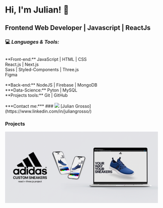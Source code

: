 # Hi, I'm Julian! 👋

## Frontend Web Developer | Javascript | ReactJs

### :computer:  ***Languages & Tools:*** 
<br>
**Front-end:**
JavaScript | HTML | CSS<br>
React.js | Next.js<br>
Sass | Styled-Components | Three.js<br>
Figma<br>
<br>
**Back-end:**
NodeJS | Firebase | MongoDB
<br>
***Data-Science:**
Pyton | MySQL
<br>
**Projects tools:**
Git | GitHub
<br>
<br>
***Contact me:***
### <img src="https://i.postimg.cc/1tWpxw42/LI-In-Bug.png" width=20> [Julian Grosso](https://www.linkedin.com/in/juliangrosso/)

### Projects
<a href="https://www.linkedin.com/in/juliangrosso/"><img src="./assets/JG_projectShowcase.gif" width="auto" height="auto"></a>
